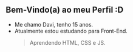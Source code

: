 ## Bem-Vindo(a) ao meu Perfil :D

- Me chamo Davi, tenho 15 anos.
- Atualmente estou estudando para Front-End.
  > Aprendendo HTML, CSS e JS.
